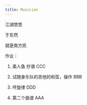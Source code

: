 ```yaml
---
title: Musician
---
```


江湖悠悠

于东然

就是南方凯

作业：

1. 美人鱼 抄谱 CCC 

2. 试随身乐队的吉他的和弦，操作 BBB 

3. 哼旋律 DDD

4. 第二个曲谱 AAA